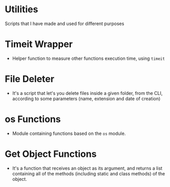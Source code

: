 # Utilities
Scripts that I have made and used for different purposes

# Timeit Wrapper
- Helper function to measure other functions execution time, using `timeit`

# File Deleter
- It's a script that let's you delete files inside a given folder, from the CLI, according to some parameters (name, extension and date of creation)

# os Functions
- Module containing functions based on the `os` module. 

# Get Object Functions
- It's a function that receives an object as its argument, and returns a list containing all of the methods (including static and class methods) of the object.